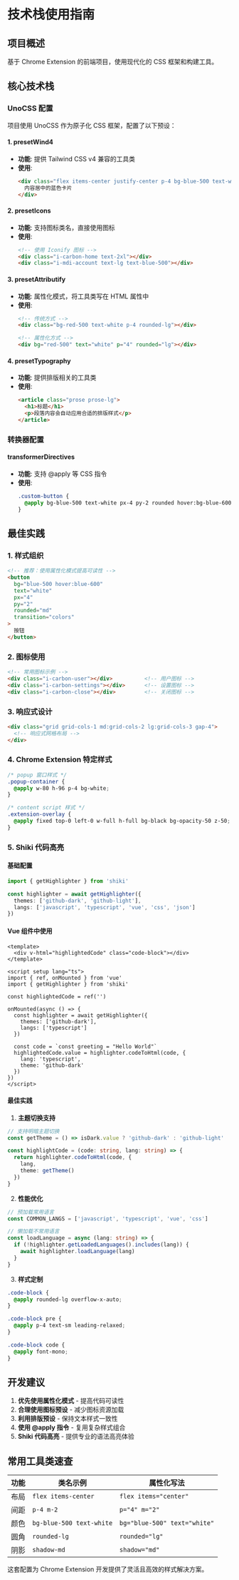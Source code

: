 # 技术栈使用指南

## 项目概述
基于 Chrome Extension 的前端项目，使用现代化的 CSS 框架和构建工具。

## 核心技术栈

### UnoCSS 配置
项目使用 UnoCSS 作为原子化 CSS 框架，配置了以下预设：

#### 1. presetWind4
- **功能**: 提供 Tailwind CSS v4 兼容的工具类
- **使用**: 
  ```html
  <div class="flex items-center justify-center p-4 bg-blue-500 text-white">
    内容居中的蓝色卡片
  </div>
  ```

#### 2. presetIcons
- **功能**: 支持图标类名，直接使用图标
- **使用**:
  ```html
  <!-- 使用 Iconify 图标 -->
  <div class="i-carbon-home text-2xl"></div>
  <div class="i-mdi-account text-lg text-blue-500"></div>
  ```

#### 3. presetAttributify
- **功能**: 属性化模式，将工具类写在 HTML 属性中
- **使用**:
  ```html
  <!-- 传统方式 -->
  <div class="bg-red-500 text-white p-4 rounded-lg"></div>
  
  <!-- 属性化方式 -->
  <div bg="red-500" text="white" p="4" rounded="lg"></div>
  ```

#### 4. presetTypography
- **功能**: 提供排版相关的工具类
- **使用**:
  ```html
  <article class="prose prose-lg">
    <h1>标题</h1>
    <p>段落内容会自动应用合适的排版样式</p>
  </article>
  ```

### 转换器配置

#### transformerDirectives
- **功能**: 支持 @apply 等 CSS 指令
- **使用**:
  ```css
  .custom-button {
    @apply bg-blue-500 text-white px-4 py-2 rounded hover:bg-blue-600;
  }
  ```

## 最佳实践

### 1. 样式组织
```html
<!-- 推荐：使用属性化模式提高可读性 -->
<button 
  bg="blue-500 hover:blue-600" 
  text="white" 
  px="4" 
  py="2" 
  rounded="md"
  transition="colors"
>
  按钮
</button>
```

### 2. 图标使用
```html
<!-- 常用图标示例 -->
<div class="i-carbon-user"></div>          <!-- 用户图标 -->
<div class="i-carbon-settings"></div>      <!-- 设置图标 -->
<div class="i-carbon-close"></div>         <!-- 关闭图标 -->
```

### 3. 响应式设计
```html
<div class="grid grid-cols-1 md:grid-cols-2 lg:grid-cols-3 gap-4">
  <!-- 响应式网格布局 -->
</div>
```

### 4. Chrome Extension 特定样式
```css
/* popup 窗口样式 */
.popup-container {
  @apply w-80 h-96 p-4 bg-white;
}

/* content script 样式 */
.extension-overlay {
  @apply fixed top-0 left-0 w-full h-full bg-black bg-opacity-50 z-50;
}
```

### 5. Shiki 代码高亮

#### 基础配置
```typescript
import { getHighlighter } from 'shiki'

const highlighter = await getHighlighter({
  themes: ['github-dark', 'github-light'],
  langs: ['javascript', 'typescript', 'vue', 'css', 'json']
})
```

#### Vue 组件中使用
```vue
<template>
  <div v-html="highlightedCode" class="code-block"></div>
</template>

<script setup lang="ts">
import { ref, onMounted } from 'vue'
import { getHighlighter } from 'shiki'

const highlightedCode = ref('')

onMounted(async () => {
  const highlighter = await getHighlighter({
    themes: ['github-dark'],
    langs: ['typescript']
  })
  
  const code = `const greeting = "Hello World"`
  highlightedCode.value = highlighter.codeToHtml(code, {
    lang: 'typescript',
    theme: 'github-dark'
  })
})
</script>
```

#### 最佳实践
1. **主题切换支持**
```typescript
// 支持明暗主题切换
const getTheme = () => isDark.value ? 'github-dark' : 'github-light'

const highlightCode = (code: string, lang: string) => {
  return highlighter.codeToHtml(code, {
    lang,
    theme: getTheme()
  })
}
```

2. **性能优化**
```typescript
// 预加载常用语言
const COMMON_LANGS = ['javascript', 'typescript', 'vue', 'css']

// 懒加载不常用语言
const loadLanguage = async (lang: string) => {
  if (!highlighter.getLoadedLanguages().includes(lang)) {
    await highlighter.loadLanguage(lang)
  }
}
```

3. **样式定制**
```css
.code-block {
  @apply rounded-lg overflow-x-auto;
}

.code-block pre {
  @apply p-4 text-sm leading-relaxed;
}

.code-block code {
  @apply font-mono;
}
```

## 开发建议

1. **优先使用属性化模式** - 提高代码可读性
2. **合理使用图标预设** - 减少图标资源加载
3. **利用排版预设** - 保持文本样式一致性
4. **使用 @apply 指令** - 复用复杂样式组合
5. **Shiki 代码高亮** - 提供专业的语法高亮体验

## 常用工具类速查

| 功能 | 类名示例 | 属性化写法 |
|------|----------|------------|
| 布局 | `flex items-center` | `flex items="center"` |
| 间距 | `p-4 m-2` | `p="4" m="2"` |
| 颜色 | `bg-blue-500 text-white` | `bg="blue-500" text="white"` |
| 圆角 | `rounded-lg` | `rounded="lg"` |
| 阴影 | `shadow-md` | `shadow="md"` |

这套配置为 Chrome Extension 开发提供了灵活且高效的样式解决方案。